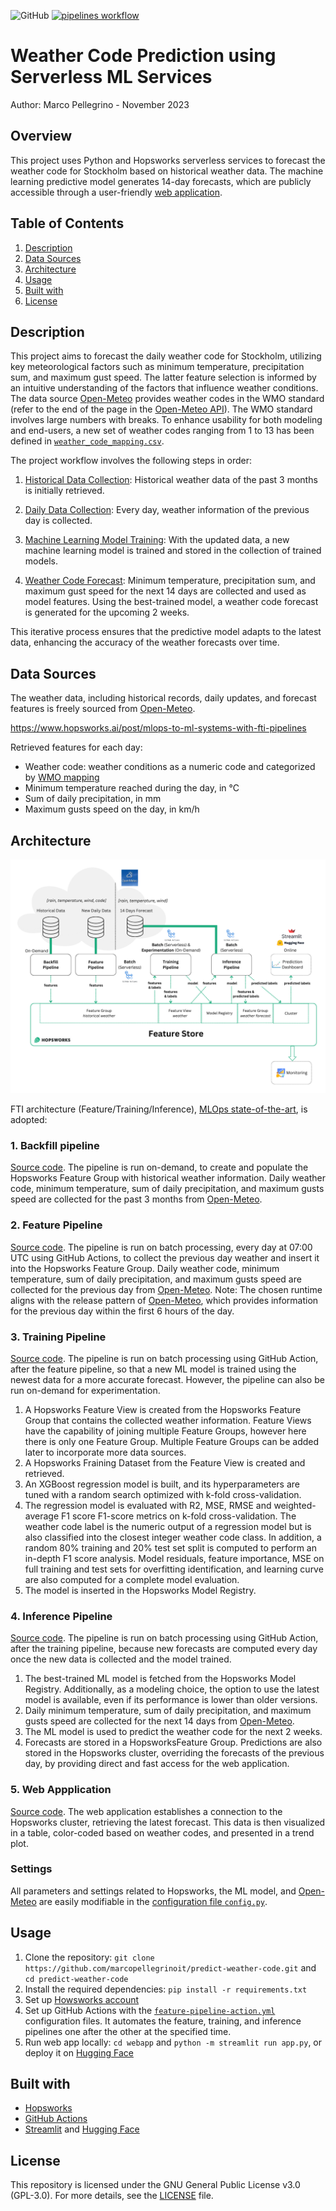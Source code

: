 ![GitHub](https://img.shields.io/badge/license-GPL--3.0-blue) [![pipelines workflow](https://github.com/marcopellegrinoit/predict-weather-code/actions/workflows/pipelines-action.yml/badge.svg)](https://github.com/marcopellegrinoit/predict-weather-code/actions/workflows/pipelines-action.yml)


# Weather Code Prediction using Serverless ML Services

Author: Marco Pellegrino - November 2023

## Overview

This project uses Python and Hopsworks serverless services to forecast the weather code for Stockholm based on historical weather data. The machine learning predictive model generates 14-day forecasts, which are publicly accessible through a user-friendly [web application](https://huggingface.co/spaces/marcopellegrino/predict-weather-code).

## Table of Contents

1.  [Description](#description)
2.  [Data Sources](#data-sources)
3.  [Architecture](#architecture)
4.  [Usage](#usage)
5.  [Built with](#built-with)
6.  [License](#license)

## Description

This project aims to forecast the daily weather code for Stockholm, utilizing key meteorological factors such as minimum temperature, precipitation sum, and maximum gust speed. The latter feature selection is informed by an intuitive understanding of the factors that influence weather conditions.
The data source [Open-Meteo](https://open-meteo.com/) provides weather codes in the WMO standard (refer to the end of the page in the [Open-Meteo API](https://open-meteo.com/en/docs)). The WMO standard involves large numbers with breaks. To enhance usability for both modeling and end-users, a new set of weather codes ranging from 1 to 13 has been defined in [`weather_code_mapping.csv`](resources/weather_code_mapping.csv).

The project workflow involves the following steps in order:

1. [Historical Data Collection](#1-backfill-pipeline): Historical weather data of the past 3 months is initially retrieved.

2. [Daily Data Collection](#2-feature-pipeline): Every day, weather information of the previous day is collected.

3. [Machine Learning Model Training](#3-training-pipeline): With the updated data, a new machine learning model is trained and stored in the collection of trained models.

4. [Weather Code Forecast](#4-inference-pipeline): Minimum temperature, precipitation sum, and maximum gust speed for the next 14 days are collected and used as model features. Using the best-trained model, a weather code forecast is generated for the upcoming 2 weeks.

This iterative process ensures that the predictive model adapts to the latest data, enhancing the accuracy of the weather forecasts over time.

## Data Sources

The weather data, including historical records, daily updates, and forecast features is freely sourced from [Open-Meteo](https://open-meteo.com/en/docs).

https://www.hopsworks.ai/post/mlops-to-ml-systems-with-fti-pipelines

Retrieved features for each day:

*   Weather code: weather conditions as a numeric code and categorized by [WMO mapping](resources/weather_code_mapping.csv)
*   Minimum temperature reached during the day, in °C
*   Sum of daily precipitation, in mm
*   Maximum gusts speed on the day, in km/h

## Architecture

![Achitecture diagram](diagram.png)

FTI architecture (Feature/Training/Inference),  [MLOps state-of-the-art](https://www.hopsworks.ai/post/mlops-to-ml-systems-with-fti-pipelines), is adopted:

### 1. Backfill pipeline
[Source code](notebooks/1_weather_code_feature_backfill.ipynb).
The pipeline is run on-demand, to create and populate the Hopsworks Feature Group with historical weather information.
Daily weather code, minimum temperature, sum of daily precipitation, and maximum gusts speed are collected for the past 3 months from [Open-Meteo](https://open-meteo.com/en/docs).

### 2. Feature Pipeline
[Source code](notebooks/2_weather_code_feature_pipeline.ipynb).
The pipeline is run on batch processing, every day at 07:00 UTC using GitHub Actions, to collect the previous day weather and insert it into the Hopsworks Feature Group.
Daily weather code, minimum temperature, sum of daily precipitation, and maximum gusts speed are collected for the previous day from [Open-Meteo](https://open-meteo.com/en/docs).
Note: The chosen runtime aligns with the release pattern of [Open-Meteo](https://open-meteo.com/en/docs), which provides information for the previous day within the first 6 hours of the day.

### 3. Training Pipeline
[Source code](notebooks/3_weather_code_training_pipeline.ipynb).
The pipeline is run on batch processing using GitHub Action, after the feature pipeline, so that a new ML model is trained using the newest data for a more accurate forecast. However, the pipeline can also be run on-demand for experimentation.
1. A Hopsworks Feature View is created from the Hopsworks Feature Group that contains the collected weather information. Feature Views have the capability of joining multiple Feature Groups, however here there is only one Feature Group. Multiple Feature Groups can be added later to incorporate more data sources.
2. A Hopsworks Fraining Dataset from the Feature View is created and retrieved.
3. An XGBoost regression model is built, and its hyperparameters are tuned with a random search optimized with k-fold cross-validation.
4. The regression model is evaluated with R2, MSE, RMSE and weighted-average F1 score F1-score metrics on k-fold cross-validation. The weather code label is the numeric output of a regression model but is also classified into the closest integer weather code class. In addition, a random 80% training and 20% test set split is computed to perform an in-depth F1 score analysis. Model residuals, feature importance, MSE on full training and test sets for overfitting identification, and learning curve are also computed for a complete model evaluation.
5. The model is inserted in the Hopsworks Model Registry.

### 4. Inference Pipeline
[Source code](notebooks/4_weather_code_batch_inference.ipynb).
The pipeline is run on batch processing using GitHub Action, after the training pipeline, because new forecasts are computed every day once the new data is collected and the model trained.
1. The best-trained ML model is fetched from the Hopsworks Model Registry. Additionally, as a modeling choice, the option to use the latest model is available, even if its performance is lower than older versions.
3. Daily minimum temperature, sum of daily precipitation, and maximum gusts speed are collected for the next 14 days from [Open-Meteo](https://open-meteo.com/en/docs).
4. The ML model is used to predict the weather code for the next 2 weeks.
5. Forecasts are stored in a HopsworksFeature Group. Predictions are also stored in the Hopsworks cluster, overriding the forecasts of the previous day, by providing direct and fast access for the web application.

### 5. Web Appplication
[Source code](webapp/app.py).
The web application establishes a connection to the Hopsworks cluster, retrieving the latest forecast. This data is then visualized in a table, color-coded based on weather codes, and presented in a trend plot.

### Settings
All parameters and settings related to Hopsworks, the ML model, and [Open-Meteo](https://open-meteo.com/en/docs) are easily modifiable in the  [configuration file `config.py`](config.py).

## Usage

1. Clone the repository: `git clone https://github.com/marcopellegrinoit/predict-weather-code.git` and `cd predict-weather-code`
2. Install the required dependencies: `pip install -r requirements.txt`
3. Set up [Howsworks account](https://app.hopsworks.ai/)
4. Set up GitHub Actions with the [`feature-pipeline-action.yml`](.github/workflows/pipelines-action.yml) configuration files. It automates the feature, training, and inference pipelines one after the other at the specified time.
5. Run web app locally: `cd webapp` and `python -m streamlit run app.py`, or deploy it on [Hugging Face](https://huggingface.co/)

## Built with

*   [Hopsworks](https://www.hopsworks.ai/)
*   [GitHub Actions](https://github.com/features/actions)
*   [Streamlit](https://streamlit.io/) and [Hugging Face](https://huggingface.co/)

## License

This repository is licensed under the GNU General Public License v3.0 (GPL-3.0). For more details, see the [LICENSE](LICENSE) file.
